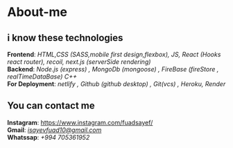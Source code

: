 # About-me
## i know these technologies
**Frontend**: *HTML,CSS (SASS,mobile first design,flexbox), JS, React (Hooks react router), recoil, next.js (serverSide rendering)* \
**Backend**: *Node.js (express) , MongoDb (mongoose) , FireBase (fireStore  , realTimeDataBase) C++* \
**For Deployment**: *netlify , Github (github desktop) , Git(vcs) , Heroku, Render*
## You can contact me
**Instagram**: https://www.instagram.com/fuadsayef/ \
**Gmail**: *isayevfuad10@gmail.com* \
**Whatssap**: *+994 705361952*
